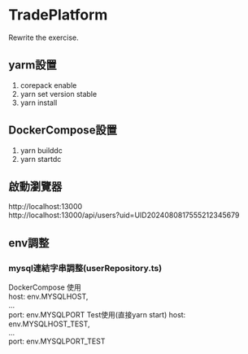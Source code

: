 # TradePlatform
Rewrite the exercise.
## yarm設置
1. corepack enable  
2. yarn set version stable  
3. yarn install
## DockerCompose設置
1. yarn builddc
2. yarn startdc
## 啟動瀏覽器
http://localhost:13000  
http://localhost:13000/api/users?uid=UID2024080817555212345679

## env調整
### mysql連結字串調整(userRepository.ts)
DockerCompose 使用  
  host: env.MYSQLHOST,  
  ...  
  port: env.MYSQLPORT
Test使用(直接yarn start)
  host: env.MYSQLHOST_TEST,  
  ...  
  port: env.MYSQLPORT_TEST  